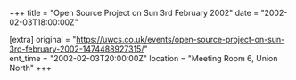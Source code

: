 +++
title = "Open Source Project on Sun 3rd February 2002"
date = "2002-02-03T18:00:00Z"

[extra]
original = "https://uwcs.co.uk/events/open-source-project-on-sun-3rd-february-2002-1474488927315/"    
ent_time = "2002-02-03T20:00:00Z"
location = "Meeting Room 6, Union North"
+++




